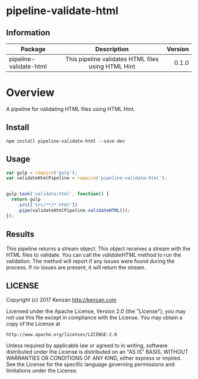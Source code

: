# pipeline-validate-html

## Information

| Package       | Description   | Version|
| ------------- |:-------------:| -----:|
| pipeline-validate-html| This pipeline validates HTML files using HTML Hint | 0.1.0 |

# Overview

A pipeline for validating HTML files using HTML Hint.

## Install

`npm install pipeline-validate-html --save-dev`

## Usage
```javascript
var gulp = require('gulp');
var validateHtmlPipeline = require('pipeline-validate-html');


gulp.task('validate:html', function() {
  return gulp
    .src(['src/**/*.html'])
    .pipe(validateHtmlPipeline.validateHTML());
});
```

## Results

This pipeline returns a stream object. This object receives a stream with the HTML files to validate. You can call the _validateHTML_ method to run the validation. The method will report if any issues were found during the process. If no issues are present, it will return the stream.

## LICENSE

Copyright (c) 2017 Kenzan <http://kenzan.com>

Licensed under the Apache License, Version 2.0 (the "License");
you may not use this file except in compliance with the License.
You may obtain a copy of the License at

    http://www.apache.org/licenses/LICENSE-2.0

Unless required by applicable law or agreed to in writing, software
distributed under the License is distributed on an "AS IS" BASIS,
WITHOUT WARRANTIES OR CONDITIONS OF ANY KIND, either express or implied.
See the License for the specific language governing permissions and
limitations under the License.
